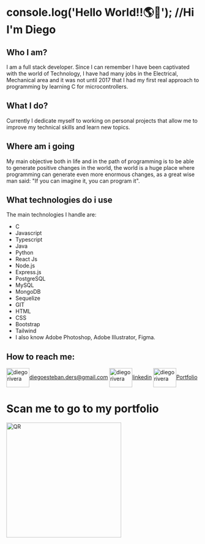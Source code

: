 # console.log('Hello World!!🌎🖖'); //Hi I'm Diego

## Who I am?
I am a full stack developer.
Since I can remember I have been captivated with the world of Technology, I have had many jobs in the Electrical, Mechanical area and it was not until 2017 that I had my first real approach to programming by learning C for microcontrollers.

## What I do?
Currently I dedicate myself to working on personal projects that allow me to improve my technical skills and learn new topics.

## Where am i going
My main objective both in life and in the path of programming is to be able to generate positive changes in the world, the world is a huge place where programming can generate even more enormous changes, as a great wise man said: "If you can imagine it, you can program it".

## What technologies do i use
The main technologies I handle are:
* C
* Javascript
* Typescript
* Java
* Python
* React Js
* Node.js
* Express.js
* PostgreSQL
* MySQL
* MongoDB
* Sequelize
* GIT
* HTML
* CSS
* Bootstrap
* Tailwind
* I also know Adobe Photoshop, Adobe Illustrator, Figma.

## How to reach me:
<a href="diegoesteban.ders@gmail.com" target="blank"><img align="center" src="https://cdn4.iconfinder.com/data/icons/social-media-logos-6/512/112-gmail_email_mail-512.png" alt="diego rivera" height="50" width="60" />diegoesteban.ders@gmail.com</a>
<a href="https://www.linkedin.com/in/diego-rivera-sprohnle-4829b2198/" target="blank"><img align="center" src="https://upload.wikimedia.org/wikipedia/commons/thumb/c/ca/LinkedIn_logo_initials.png/640px-LinkedIn_logo_initials.png" alt="diego rivera" height="50" width="60" />linkedin</a>
<a href="https://my-portfolio-d3r5.vercel.app" target="blank"><img align="center" src="https://cdn-icons-png.flaticon.com/512/1454/1454827.png" alt="diego rivera" height="50" width="60" />Portfolio</a>

# Scan me to go to my portfolio

<!-- Agrega el siguiente código debajo para ajustar el tamaño de la imagen -->
<img src="https://github.com/D3R5/D3R5/assets/117954097/6ce43cf7-9711-482e-92bd-123745bc027f" alt="QR" width="300"/>
<!--
**D3R5/D3R5** is a ✨ _special_ ✨ repository because its `README.md` (this file) appears on your GitHub profile.

Here are some ideas to get you started:

- 🔭 I’m currently working on ...
- 🌱 I’m currently learning ...
- 👯 I’m looking to collaborate on ...
- 🤔 I’m looking for help with ...
- 💬 Ask me about ...
- 📫 How to reach me: ...
- 😄 Pronouns: ...
- ⚡ Fun fact: ...
-->
